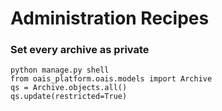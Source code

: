 # Administration Recipes


### Set every archive as private

```
python manage.py shell
from oais_platform.oais.models import Archive
qs = Archive.objects.all()
qs.update(restricted=True)
```
